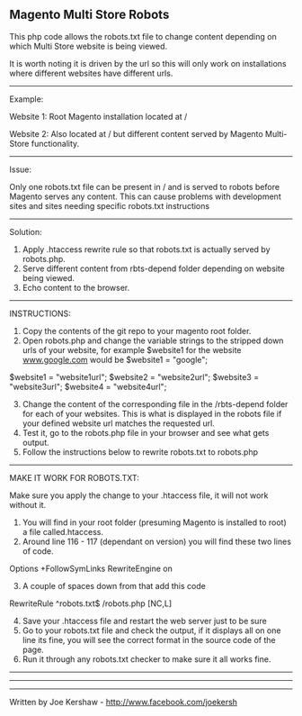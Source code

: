 Magento Multi Store Robots
------------------------------------------------------------------------------------------------------------------

This php code allows the robots.txt file to change content depending on which Multi Store website is being viewed.

It is worth noting it is driven by the url so this will only work on installations where different websites have different urls.

------------------------------------------------------------------------------------------------------------------

Example:

Website 1: Root Magento installation located at /

Website 2: Also located at / but different content served by Magento Multi-Store functionality.

------------------------------------------------------------------------------------------------------------------

Issue:

Only one robots.txt file can be present in / and is served to robots before Magento serves any content. This can cause problems with development sites and sites needing specific robots.txt instructions

------------------------------------------------------------------------------------------------------------------

Solution:

1. Apply .htaccess rewrite rule so that robots.txt is actually served by robots.php.
2. Serve different content from rbts-depend folder depending on website being viewed.
3. Echo content to the browser.

------------------------------------------------------------------------------------------------------------------

INSTRUCTIONS:

1. Copy the contents of the git repo to your magento root folder.
2. Open robots.php and change the variable strings to the stripped down urls of your website, for example $website1 for the website www.google.com would be $website1 = "google";

  $website1 = "website1url";
  $website2 = "website2url";
  $website3 = "website3url";
  $website4 = "website4url";

3. Change the content of the corresponding file in the /rbts-depend folder for each of your websites. This is what is displayed in the robots file if your defined website url matches the requested url.
4. Test it, go to the robots.php file in your browser and see what gets output.
5. Follow the instructions below to rewrite robots.txt to robots.php

------------------------------------------------------------------------------------------------------------------

MAKE IT WORK FOR ROBOTS.TXT:

Make sure you apply the change to your .htaccess file, it will not work without it.

1. You will find in your root folder (presuming Magento is installed to root) a file called.htaccess.
2. Around line 116 - 117 (dependant on version) you will find these two lines of code.

  Options +FollowSymLinks
  RewriteEngine on
         
3. A couple of spaces down from that add this code

  RewriteRule  ^robots\.txt$ /robots.php [NC,L]
        
4. Save your .htaccess file and restart the web server just to be sure
5. Go to your robots.txt file and check the output, if it displays all on one line its fine, you will see the correct format in the source code of the page.
6. Run it through any robots.txt checker to make sure it all works fine.


------------------------------------------------------------------------------------------------------------------
------------------------------------------------------------------------------------------------------------------
------------------------------------------------------------------------------------------------------------------

Written by Joe Kershaw - http://www.facebook.com/joekersh



